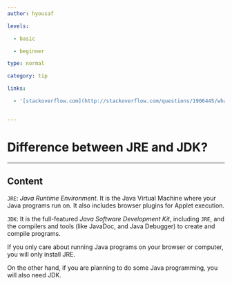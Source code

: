 ```yaml
---
author: hyousaf

levels:

  - basic

  - beginner

type: normal

category: tip

links:

  - '[stackoverflow.com](http://stackoverflow.com/questions/1906445/what-is-the-difference-between-jdk-and-jre){website}'


---
```


# Difference between JRE and JDK?

---
## Content

`JRE`: *Java Runtime Environment*. It is the Java Virtual Machine where your Java programs run on. It also includes browser plugins for Applet execution. 

`JDK`: It is the full-featured *Java Software Development Kit*, including `JRE`, and the compilers and tools (like JavaDoc, and Java Debugger) to create and compile programs.

If you only care about running Java programs on your browser or computer, you will only install JRE.

On the other hand, if you are planning to do some Java programming, you will also need JDK.